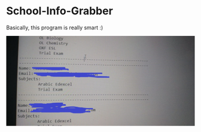 # School-Info-Grabber

Basically, this program is really smart :)

![](https://github.com/MRKDaGods/School-Info-Grabber/blob/master/AIS%20Doxer/index.jpg)
